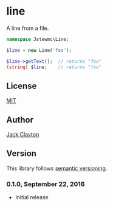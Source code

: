 # line
A line from a file.

```php
namespace Jstewmc\Line;

$line = new Line('foo');

$line->getText();  // returns "foo"
(string) $line;    // returns "foo"
```

## License

[MIT](https://github.com/jstewmc/line)

## Author

[Jack Clayton](clayjs0@gmail.com)

## Version

This library follows [semantic versioning](http://semver.org).

### 0.1.0, September 22, 2016

* Initial release
